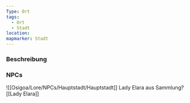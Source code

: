 ```yaml
---
Type: Ort
tags:
  - Ort
  - Stadt
location:
mapmarker: Stadt
---
```

### Beschreibung
### NPCs
![[Osigoa/Lore/NPCs/Hauptstadt/Hauptstadt]]
Lady Elara aus Sammlung?[[Lady Elara]]
